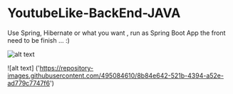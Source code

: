 # YoutubeLike-BackEnd-JAVA
Use Spring, Hibernate or what you want , run as Spring Boot App
the front need to be finish ... :)

![alt text](https://github.com/Yok29/YoutubeLike-BackEnd-JAVA/blob/main/DOCS%20PROJET%20FIL%20ROUGE/YoutubeFinal.png)

![alt text] ('https://repository-images.githubusercontent.com/495084610/8b84e642-521b-4394-a52e-ad779c7747f6')
